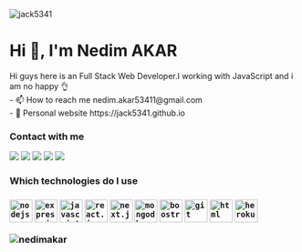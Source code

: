 <p> <img src="https://komarev.com/ghpvc/?username=jack5341&label=Profile%20views&color=0e75b6&style=flat" alt="jack5341" /> </p>
<h1>Hi 👋, I'm Nedim AKAR</h1>
<p>
Hi guys here is an Full Stack Web Developer.I working with JavaScript and i am no happy 👌 <br/>
 - 📫 How to reach me nedim.akar53411@gmail.com <br/>
 - 🚪 Personal website https://jack5341.github.io
</p>
<h3>Contact with me</h3>
<a href="mailto:nedim.akar53411?subject=[GitHub]%20🔥%20Prise%20de%20contact&body=Bonjour%20Stan%2C%0A%0AJe%20viens%20vers%20toi%20aujourd%27hui%20apr%C3%A8s%20avoir%20vu%20ton%20profil%20GitHub%20pour%20..."><img src="https://img.shields.io/badge/g‑mail-D14836.svg?style=for-the-badge&logo=GMail&logoColor=white"/></a>
<a href="https://www.facebook.com/nedim.akar.9822" target="_blank"><img src="https://img.shields.io/badge/facebook-0586f0.svg?style=for-the-badge&logo=facebook&logoColor=white"/></a>
  <a href="https://www.linkedin.com/in/nedim-akar/" target="_blank"><img src="https://img.shields.io/badge/linkedin-0077B5.svg?style=for-the-badge&logo=linkedin&logoColor=white"/></a>
  <a href="https://twitter.com/0jack5341" target="_blank"><img src="https://img.shields.io/badge/twitter-1DA1F2.svg?style=for-the-badge&logo=twitter&logoColor=white"/></a>
  <a href="https://steamcommunity.com/id/jack5341" target="_blank"><img src="https://img.shields.io/badge/Steam-171a21.svg?style=for-the-badge&logo=steam"/></a>
  <h3>
  Which technologies do I use
  <h3/>
<p>
	<code><img src="https://cdn.icon-icons.com/icons2/2415/PNG/512/nodejs_plain_logo_icon_146409.png" alt="nodejs" width="40"></code>
	<code><img src="https://cdn.icon-icons.com/icons2/2415/PNG/512/express_original_logo_icon_146527.png" alt="express.js" width="40"></code>
	<code><img src="https://cdn.icon-icons.com/icons2/2108/PNG/512/javascript_icon_130900.png" alt="javascript" width="40"></code>
	<code><img src="https://cdn.icon-icons.com/icons2/2108/PNG/512/react_icon_130845.png" alt="react.js" width="40"></code>
	<code><img src="https://cdn.icon-icons.com/icons2/2389/PNG/512/next_js_logo_icon_145038.png" alt="next.js" width="40"></code>
	<code><img src="https://cdn.icon-icons.com/icons2/2415/PNG/512/mongodb_original_logo_icon_146424.png" alt="mongodb" width="40"></code>
	<code><img src="https://cdn.icon-icons.com/icons2/2415/PNG/512/bootstrap_plain_logo_icon_146619.png" alt="boostrap" width="40"></code>
	<code><img src="https://cdn.icon-icons.com/icons2/1495/PNG/512/gitcola_102985.png" alt="git" width="40"></code>
	<code><img src="https://cdn.icon-icons.com/icons2/2107/PNG/512/file_type_html_icon_130541.png" alt="html" width="40"></code>
	<code><img src="https://cdn.icon-icons.com/icons2/2108/PNG/512/heroku_icon_130912.png" alt="heroku" width="40"></code>
</p>

<p><img align="center" src="https://github-readme-stats.vercel.app/api?username=jack5341&show_icons=true&theme=tokyonight" alt="nedimakar" /></p>
